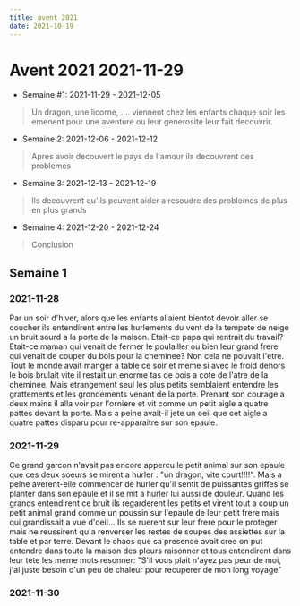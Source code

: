 ```yaml
---
title: avent 2021
date: 2021-10-19
---
```


# Avent 2021 2021-11-29

* Semaine #1: 2021-11-29 - 2021-12-05
> Un dragon, une licorne, .... viennent chez les enfants chaque soir les emenent pour une aventure ou leur generosite leur fait decouvrir.
* Semaine 2: 2021-12-06 - 2021-12-12
> Apres avoir decouvert le pays de l'amour ils decouvrent des problemes
* Semaine 3: 2021-12-13 - 2021-12-19
> Ils decouvrent qu'ils peuvent aider a resoudre des problemes de plus en plus grands
* Semaine 4: 2021-12-20 - 2021-12-24
> Conclusion


## Semaine 1 

### 2021-11-28

Par un soir d'hiver, alors que les enfants allaient bientot devoir aller se coucher ils entendirent entre les hurlements du vent de la tempete de neige un bruit sourd a la porte de la maison.
Etait-ce papa qui rentrait du travail? Etait-ce maman qui venait de fermer le poulailler ou bien leur grand frere qui venait de couper du bois pour la cheminee? Non cela ne 
pouvait l'etre. Tout le monde avait manger a table ce soir et meme si avec le froid dehors le bois brulait vite il restait un enorme tas de bois a cote de l'atre de la cheminee.
Mais etrangement seul les plus petits semblaient entendre les grattements et les grondements venant de la porte. Prenant son courage a deux mains il alla voir par l'orniere et vit 
comme un petit aigle a quatre pattes devant la porte. Mais a peine avait-il jete un oeil que cet aigle a quatre pattes disparu pour re-apparaitre sur son epaule.

### 2021-11-29

Ce grand garcon n'avait pas encore appercu le petit animal sur son epaule que ces deux soeurs se mirent a hurler : "un dragon, vite court!!!!". Mais a peine averent-elle commencer de hurler qu'il sentit de puissantes griffes se planter dans son epaule et il se mit a hurler lui aussi de douleur. Quand les grands entendirent ce bruit ils regarderent les petits et virent tout a coup un petit animal grand comme un poussin sur l'epaule de leur petit frere mais qui grandissait a vue d'oeil... Ils se ruerent sur leur frere pour le proteger mais ne reussirent qu'a renverser les restes de soupes des assiettes sur la table et par terre.
Devant le chaos que sa presence avait cree on put entendre dans toute la maison des pleurs raisonner et tous entendirent dans leur tete les meme mots resonner:
"S'il vous plait n'ayez pas peur de moi, j'ai juste besoin d'un peu de chaleur pour recuperer de mon long voyage"

### 2021-11-30
